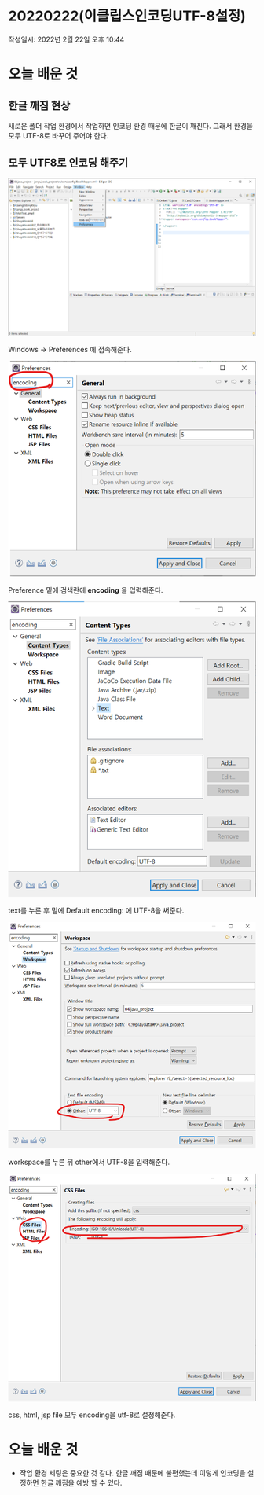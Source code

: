# 20220222(이클립스인코딩UTF-8설정)

작성일시: 2022년 2월 22일 오후 10:44

# 오늘 배운 것

## 한글 깨짐 현상

새로운 폴더 작업 환경에서 작업하면 인코딩 환경 때문에 한글이 깨진다. 그래서 환경을 모두 UTF-8로 바꾸어 주어야 한다. 

## 모두 UTF8로 인코딩 해주기

![Untitled](20220222/Untitled0.png)

Windows → Preferences 에 접속해준다.

![Untitled](20220222/Untitled1.png)

Preference 밑에 검색란에 **encoding** 을 입력해준다.

![Untitled](20220222/Untitled2.png)

text를 누른 후 밑에 Default encoding: 에 UTF-8을 써준다.

![Untitled](20220222/Untitled3.png)

workspace를 누른 뒤 other에서 UTF-8을 입력해준다.

![Untitled](20220222/Untitled4.png)

css, html, jsp file 모두 encoding을 utf-8로 설정해준다.

# 오늘 배운 것

- 작업 환경 세팅은 중요한 것 같다. 한글 깨짐 때문에 불편했는데 이렇게 인코딩을 설정하면 한글 깨짐을 예방 할 수 있다.